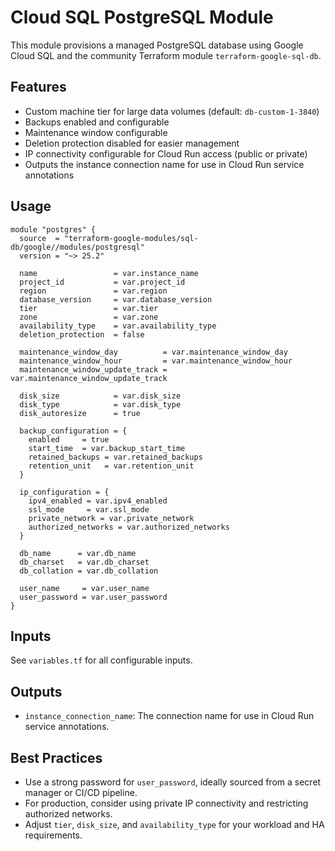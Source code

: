 # Cloud SQL PostgreSQL Module

This module provisions a managed PostgreSQL database using Google Cloud SQL and the community Terraform module `terraform-google-sql-db`.

## Features
- Custom machine tier for large data volumes (default: `db-custom-1-3840`)
- Backups enabled and configurable
- Maintenance window configurable
- Deletion protection disabled for easier management
- IP connectivity configurable for Cloud Run access (public or private)
- Outputs the instance connection name for use in Cloud Run service annotations

## Usage
```hcl
module "postgres" {
  source  = "terraform-google-modules/sql-db/google//modules/postgresql"
  version = "~> 25.2"

  name                 = var.instance_name
  project_id           = var.project_id
  region               = var.region
  database_version     = var.database_version
  tier                 = var.tier
  zone                 = var.zone
  availability_type    = var.availability_type
  deletion_protection  = false

  maintenance_window_day          = var.maintenance_window_day
  maintenance_window_hour         = var.maintenance_window_hour
  maintenance_window_update_track = var.maintenance_window_update_track

  disk_size            = var.disk_size
  disk_type            = var.disk_type
  disk_autoresize      = true

  backup_configuration = {
    enabled     = true
    start_time  = var.backup_start_time
    retained_backups = var.retained_backups
    retention_unit   = var.retention_unit
  }

  ip_configuration = {
    ipv4_enabled = var.ipv4_enabled
    ssl_mode     = var.ssl_mode
    private_network = var.private_network
    authorized_networks = var.authorized_networks
  }

  db_name      = var.db_name
  db_charset   = var.db_charset
  db_collation = var.db_collation

  user_name     = var.user_name
  user_password = var.user_password
}
```

## Inputs
See `variables.tf` for all configurable inputs.

## Outputs
- `instance_connection_name`: The connection name for use in Cloud Run service annotations.

## Best Practices
- Use a strong password for `user_password`, ideally sourced from a secret manager or CI/CD pipeline.
- For production, consider using private IP connectivity and restricting authorized networks.
- Adjust `tier`, `disk_size`, and `availability_type` for your workload and HA requirements.
